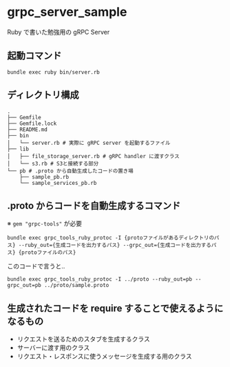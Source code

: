 # grpc_server_sample
Ruby で書いた勉強用の gRPC Server

## 起動コマンド
```
bundle exec ruby bin/server.rb
```

## ディレクトリ構成
```
.
├── Gemfile
├── Gemfile.lock
├── README.md
├── bin
│   └── server.rb # 実際に gRPC server を起動するファイル
├── lib
│   ├── file_storage_server.rb # gRPC handler に渡すクラス
│   └── s3.rb # S3と接続する部分
└── pb # .proto から自動生成したコードの置き場
    ├── sample_pb.rb
    └── sample_services_pb.rb
```
## .proto からコードを自動生成するコマンド
※ `gem "grpc-tools"` が必要

```
bundle exec grpc_tools_ruby_protoc -I {protoファイルがあるディレクトリのパス} --ruby_out={生成コードを出力するパス} --grpc_out={生成コードを出力するパス} {protoファイルのパス}
```

このコードで言うと..

```
bundle exec grpc_tools_ruby_protoc -I ../proto --ruby_out=pb --grpc_out=pb ../proto/sample.proto
```

## 生成されたコードを require することで使えるようになるもの
- リクエストを送るためのスタブを生成するクラス
- サーバーに渡す用のクラス
- リクエスト・レスポンスに使うメッセージを生成する用のクラス
